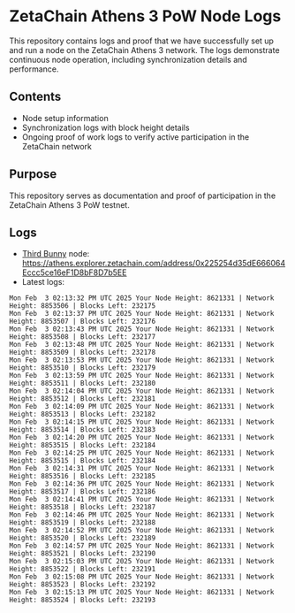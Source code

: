 # ZetaChain Athens 3 PoW Node Logs
This repository contains logs and proof that we have successfully set up and run a node on the ZetaChain Athens 3 network. The logs demonstrate continuous node operation, including synchronization details and performance.

## Contents
- Node setup information
- Synchronization logs with block height details
- Ongoing proof of work logs to verify active participation in the ZetaChain network

## Purpose
This repository serves as documentation and proof of participation in the ZetaChain Athens 3 PoW testnet.

## Logs

- [Third Bunny](https://thirdbunny.xyz/) node: https://athens.explorer.zetachain.com/address/0x225254d35dE666064Eccc5ce16eF1D8bF8D7b5EE
- Latest logs:
```
Mon Feb  3 02:13:32 PM UTC 2025 Your Node Height: 8621331 | Network Height: 8853506 | Blocks Left: 232175
Mon Feb  3 02:13:37 PM UTC 2025 Your Node Height: 8621331 | Network Height: 8853507 | Blocks Left: 232176
Mon Feb  3 02:13:43 PM UTC 2025 Your Node Height: 8621331 | Network Height: 8853508 | Blocks Left: 232177
Mon Feb  3 02:13:48 PM UTC 2025 Your Node Height: 8621331 | Network Height: 8853509 | Blocks Left: 232178
Mon Feb  3 02:13:53 PM UTC 2025 Your Node Height: 8621331 | Network Height: 8853510 | Blocks Left: 232179
Mon Feb  3 02:13:59 PM UTC 2025 Your Node Height: 8621331 | Network Height: 8853511 | Blocks Left: 232180
Mon Feb  3 02:14:04 PM UTC 2025 Your Node Height: 8621331 | Network Height: 8853512 | Blocks Left: 232181
Mon Feb  3 02:14:09 PM UTC 2025 Your Node Height: 8621331 | Network Height: 8853513 | Blocks Left: 232182
Mon Feb  3 02:14:15 PM UTC 2025 Your Node Height: 8621331 | Network Height: 8853514 | Blocks Left: 232183
Mon Feb  3 02:14:20 PM UTC 2025 Your Node Height: 8621331 | Network Height: 8853515 | Blocks Left: 232184
Mon Feb  3 02:14:25 PM UTC 2025 Your Node Height: 8621331 | Network Height: 8853515 | Blocks Left: 232184
Mon Feb  3 02:14:31 PM UTC 2025 Your Node Height: 8621331 | Network Height: 8853516 | Blocks Left: 232185
Mon Feb  3 02:14:36 PM UTC 2025 Your Node Height: 8621331 | Network Height: 8853517 | Blocks Left: 232186
Mon Feb  3 02:14:41 PM UTC 2025 Your Node Height: 8621331 | Network Height: 8853518 | Blocks Left: 232187
Mon Feb  3 02:14:46 PM UTC 2025 Your Node Height: 8621331 | Network Height: 8853519 | Blocks Left: 232188
Mon Feb  3 02:14:52 PM UTC 2025 Your Node Height: 8621331 | Network Height: 8853520 | Blocks Left: 232189
Mon Feb  3 02:14:57 PM UTC 2025 Your Node Height: 8621331 | Network Height: 8853521 | Blocks Left: 232190
Mon Feb  3 02:15:03 PM UTC 2025 Your Node Height: 8621331 | Network Height: 8853522 | Blocks Left: 232191
Mon Feb  3 02:15:08 PM UTC 2025 Your Node Height: 8621331 | Network Height: 8853523 | Blocks Left: 232192
Mon Feb  3 02:15:13 PM UTC 2025 Your Node Height: 8621331 | Network Height: 8853524 | Blocks Left: 232193
```
